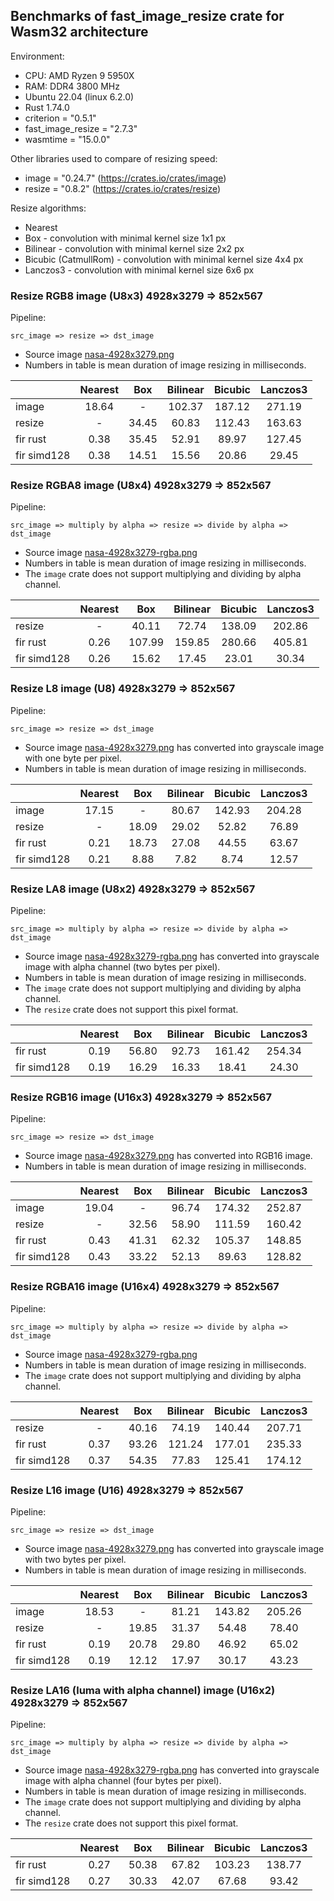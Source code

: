 <!-- introduction start -->
## Benchmarks of fast_image_resize crate for Wasm32 architecture

Environment:

- CPU: AMD Ryzen 9 5950X
- RAM: DDR4 3800 MHz
- Ubuntu 22.04 (linux 6.2.0)
- Rust 1.74.0
- criterion = "0.5.1"
- fast_image_resize = "2.7.3"
- wasmtime = "15.0.0"


Other libraries used to compare of resizing speed:

- image = "0.24.7" (<https://crates.io/crates/image>)
- resize = "0.8.2" (<https://crates.io/crates/resize>)


Resize algorithms:

- Nearest
- Box - convolution with minimal kernel size 1x1 px
- Bilinear - convolution with minimal kernel size 2x2 px
- Bicubic (CatmullRom) - convolution with minimal kernel size 4x4 px
- Lanczos3 - convolution with minimal kernel size 6x6 px
<!-- introduction end -->

<!-- bench_compare_rgb start -->
### Resize RGB8 image (U8x3) 4928x3279 => 852x567

Pipeline:

`src_image => resize => dst_image`

- Source image [nasa-4928x3279.png](https://github.com/Cykooz/fast_image_resize/blob/main/data/nasa-4928x3279.png)
- Numbers in table is mean duration of image resizing in milliseconds.

|             | Nearest |  Box  | Bilinear | Bicubic | Lanczos3 |
|-------------|:-------:|:-----:|:--------:|:-------:|:--------:|
| image       |  18.64  |   -   |  102.37  | 187.12  |  271.19  |
| resize      |    -    | 34.45 |  60.83   | 112.43  |  163.63  |
| fir rust    |  0.38   | 35.45 |  52.91   |  89.97  |  127.45  |
| fir simd128 |  0.38   | 14.51 |  15.56   |  20.86  |  29.45   |
<!-- bench_compare_rgb end -->

<!-- bench_compare_rgba start -->
### Resize RGBA8 image (U8x4) 4928x3279 => 852x567

Pipeline:

`src_image => multiply by alpha => resize => divide by alpha => dst_image`

- Source image
  [nasa-4928x3279-rgba.png](https://github.com/Cykooz/fast_image_resize/blob/main/data/nasa-4928x3279-rgba.png)
- Numbers in table is mean duration of image resizing in milliseconds.
- The `image` crate does not support multiplying and dividing by alpha channel.

|             | Nearest |  Box   | Bilinear | Bicubic | Lanczos3 |
|-------------|:-------:|:------:|:--------:|:-------:|:--------:|
| resize      |    -    | 40.11  |  72.74   | 138.09  |  202.86  |
| fir rust    |  0.26   | 107.99 |  159.85  | 280.66  |  405.81  |
| fir simd128 |  0.26   | 15.62  |  17.45   |  23.01  |  30.34   |
<!-- bench_compare_rgba end -->

<!-- bench_compare_l start -->
### Resize L8 image (U8) 4928x3279 => 852x567

Pipeline:

`src_image => resize => dst_image`

- Source image [nasa-4928x3279.png](https://github.com/Cykooz/fast_image_resize/blob/main/data/nasa-4928x3279.png)
  has converted into grayscale image with one byte per pixel.
- Numbers in table is mean duration of image resizing in milliseconds.

|             | Nearest |  Box  | Bilinear | Bicubic | Lanczos3 |
|-------------|:-------:|:-----:|:--------:|:-------:|:--------:|
| image       |  17.15  |   -   |  80.67   | 142.93  |  204.28  |
| resize      |    -    | 18.09 |  29.02   |  52.82  |  76.89   |
| fir rust    |  0.21   | 18.73 |  27.08   |  44.55  |  63.67   |
| fir simd128 |  0.21   | 8.88  |   7.82   |  8.74   |  12.57   |
<!-- bench_compare_l end -->

<!-- bench_compare_la start -->
### Resize LA8 image (U8x2) 4928x3279 => 852x567

Pipeline:

`src_image => multiply by alpha => resize => divide by alpha => dst_image`

- Source image
  [nasa-4928x3279-rgba.png](https://github.com/Cykooz/fast_image_resize/blob/main/data/nasa-4928x3279-rgba.png)
  has converted into grayscale image with alpha channel (two bytes per pixel).
- Numbers in table is mean duration of image resizing in milliseconds.
- The `image` crate does not support multiplying and dividing by alpha channel.
- The `resize` crate does not support this pixel format.

|             | Nearest |  Box  | Bilinear | Bicubic | Lanczos3 |
|-------------|:-------:|:-----:|:--------:|:-------:|:--------:|
| fir rust    |  0.19   | 56.80 |  92.73   | 161.42  |  254.34  |
| fir simd128 |  0.19   | 16.29 |  16.33   |  18.41  |  24.30   |
<!-- bench_compare_la end -->

<!-- bench_compare_rgb16 start -->
### Resize RGB16 image (U16x3) 4928x3279 => 852x567

Pipeline:

`src_image => resize => dst_image`

- Source image [nasa-4928x3279.png](https://github.com/Cykooz/fast_image_resize/blob/main/data/nasa-4928x3279.png)
  has converted into RGB16 image.
- Numbers in table is mean duration of image resizing in milliseconds.

|             | Nearest |  Box  | Bilinear | Bicubic | Lanczos3 |
|-------------|:-------:|:-----:|:--------:|:-------:|:--------:|
| image       |  19.04  |   -   |  96.74   | 174.32  |  252.87  |
| resize      |    -    | 32.56 |  58.90   | 111.59  |  160.42  |
| fir rust    |  0.43   | 41.31 |  62.32   | 105.37  |  148.85  |
| fir simd128 |  0.43   | 33.22 |  52.13   |  89.63  |  128.82  |
<!-- bench_compare_rgb16 end -->

<!-- bench_compare_rgba16 start -->
### Resize RGBA16 image (U16x4) 4928x3279 => 852x567

Pipeline:

`src_image => multiply by alpha => resize => divide by alpha => dst_image`

- Source image
  [nasa-4928x3279-rgba.png](https://github.com/Cykooz/fast_image_resize/blob/main/data/nasa-4928x3279-rgba.png)
- Numbers in table is mean duration of image resizing in milliseconds.
- The `image` crate does not support multiplying and dividing by alpha channel.

|             | Nearest |  Box  | Bilinear | Bicubic | Lanczos3 |
|-------------|:-------:|:-----:|:--------:|:-------:|:--------:|
| resize      |    -    | 40.16 |  74.19   | 140.44  |  207.71  |
| fir rust    |  0.37   | 93.26 |  121.24  | 177.01  |  235.33  |
| fir simd128 |  0.37   | 54.35 |  77.83   | 125.41  |  174.12  |
<!-- bench_compare_rgba16 end -->

<!-- bench_compare_l16 start -->
### Resize L16 image (U16) 4928x3279 => 852x567

Pipeline:

`src_image => resize => dst_image`

- Source image [nasa-4928x3279.png](https://github.com/Cykooz/fast_image_resize/blob/main/data/nasa-4928x3279.png)
  has converted into grayscale image with two bytes per pixel.
- Numbers in table is mean duration of image resizing in milliseconds.

|             | Nearest |  Box  | Bilinear | Bicubic | Lanczos3 |
|-------------|:-------:|:-----:|:--------:|:-------:|:--------:|
| image       |  18.53  |   -   |  81.21   | 143.82  |  205.26  |
| resize      |    -    | 19.85 |  31.37   |  54.48  |  78.40   |
| fir rust    |  0.19   | 20.78 |  29.80   |  46.92  |  65.02   |
| fir simd128 |  0.19   | 12.12 |  17.97   |  30.17  |  43.23   |
<!-- bench_compare_l16 end -->

<!-- bench_compare_la16 start -->
### Resize LA16 (luma with alpha channel) image (U16x2) 4928x3279 => 852x567

Pipeline:

`src_image => multiply by alpha => resize => divide by alpha => dst_image`

- Source image
  [nasa-4928x3279-rgba.png](https://github.com/Cykooz/fast_image_resize/blob/main/data/nasa-4928x3279-rgba.png)
  has converted into grayscale image with alpha channel (four bytes per pixel).
- Numbers in table is mean duration of image resizing in milliseconds.
- The `image` crate does not support multiplying and dividing by alpha channel.
- The `resize` crate does not support this pixel format.

|             | Nearest |  Box  | Bilinear | Bicubic | Lanczos3 |
|-------------|:-------:|:-----:|:--------:|:-------:|:--------:|
| fir rust    |  0.27   | 50.38 |  67.82   | 103.23  |  138.77  |
| fir simd128 |  0.27   | 30.33 |  42.07   |  67.68  |  93.42   |
<!-- bench_compare_la16 end -->

